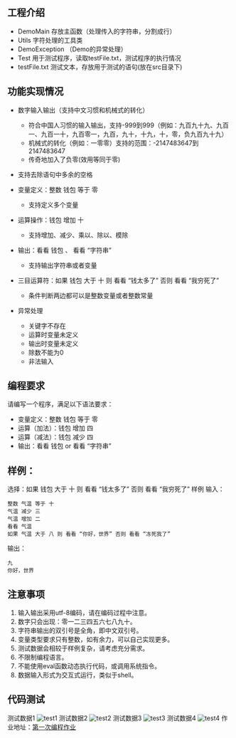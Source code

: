 ## 工程介绍
- DemoMain 存放主函数（处理传入的字符串，分割成行）
- Utils 字符处理的工具类
- DemoException （Demo的异常处理）
- Test 用于测试程序，读取testFile.txt，测试程序的执行情况
- testFile.txt 测试文本，存放用于测试的语句(放在src目录下)

## 功能实现情况
- 数字输入输出（支持中文习惯和机械式的转化）
  - 符合中国人习惯的输入输出，支持-999到999（例如：九百九十九、九百一、九百一十，九百零一，九百，九十，十九，十，零，负九百九十九）
  - 机械式的转化（例如：一零零）支持的范围：-2147483647到2147483647
  - 传奇地加入了负零(效用等同于零)

- 支持去除语句中多余的空格

- 变量定义：整数 钱包 等于 零
  - 支持定义多个变量

- 运算操作：钱包 增加 十
  - 支持增加、减少、乘以、除以、模除

- 输出：看看 钱包  、 看看 “字符串”
  - 支持输出字符串或者变量

- 三目运算符：如果 钱包 大于 十 则 看看 “钱太多了” 否则 看看 “我穷死了”
  - 条件判断两边都可以是整数变量或者整数常量

- 异常处理
  - 关键字不存在
  - 运算时变量未定义
  - 输出时变量未定义
  - 除数不能为0
  - 非法输入



## 编程要求
请编写一个程序，满足以下语法要求：

- 变量定义：整数 钱包 等于 零 
- 运算（加法）：钱包 增加 四
- 运算（减法）：钱包 减少 四
- 输出：看看 钱包 or 看看 “字符串”

## 样例：

选择：如果 钱包 大于 十 则 看看 “钱太多了” 否则 看看 “我穷死了”
样例
输入：
```
整数 气温 等于 十
气温 减少 三
气温 增加 二
看看 气温
如果 气温 大于 八 则 看看 “你好，世界” 否则 看看 “冻死我了”
```
输出：
```
九
你好，世界
```

## 注意事项
1. 输入输出采用utf-8编码，请在编码过程中注意。 
2. 数字只会出现：零一二三四五六七八九十。 
3. 字符串输出的双引号是全角，即中文双引号。 
4. 变量类型要求只有整数，如有余力，可以自己实现更多。
5. 测试数据会相较于样例复杂，请考虑充分需求。
6. 不限制编程语言。
7. 不能使用eval函数动态执行代码，或调用系统指令。
8. 数据输入形式为交互式运行，类似于shell。

## 代码测试
测试数据1
![test1](https://github.com/aaronlinv/learn-programming/blob/master/test1.png)
测试数据2
![test2](https://github.com/aaronlinv/learn-programming/blob/master/test2.png)
测试数据3
![test3](https://github.com/aaronlinv/learn-programming/blob/master/test3.png)
测试数据4
![test4](https://github.com/aaronlinv/learn-programming/blob/master/test4.png)
作业地址：[第一次编程作业](https://edu.cnblogs.com/campus/fzzcxy/SE/homework/10283)
